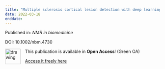 ```yaml
---
title: "Multiple sclerosis cortical lesion detection with deep learning at ultra-high-field MRI."
date: 2022-03-18
enddate:
---
```


Published in: *NMR in biomedicine*

DOI: 10.1002/nbm.4730

<img src="https://upload.wikimedia.org/wikipedia/commons/thumb/7/77/Open_Access_logo_PLoS_transparent.svg/800px-Open_Access_logo_PLoS_transparent.svg.png" alt="drawing" width="50" align="left"/> &nbsp;&nbsp;&nbsp;This publication is available in **Open Access**! (Green OA)

&nbsp;&nbsp;&nbsp;[Access it freely here](https://doi.org/10.1101/2022.03.02.22271269
)

